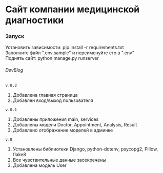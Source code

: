 # Сайт компании медицинской диагностики

### Запуск
Установить зависимости: pip install -r requirements.txt\
Заполните файл ".env.sample" и переименуйте его в ".env"\
Поднять сайт: python manage.py runserver

###### DevBlog

`v.0.2`
1. Добавлена главная страница
2. Добавлен вход/выход пользователя

`v.0.1`
1. Добавлены приложения main, services
2. Добавлены модели Doctor, Appointment, Analysis, Result
3. Добавлено отображение моделей в админке

`v.0`
1. Установлены библиотеки Django, python-dotenv, psycopg2, Pillow, flake8
2. Все чувствительные данные засекречены
3. Добавлена модель User
